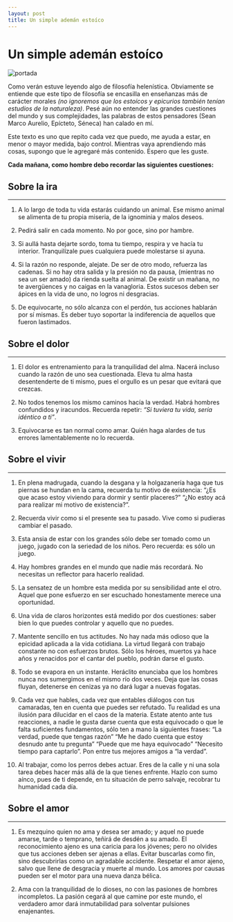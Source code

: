 ```yaml
---
layout: post
title: Un simple ademán estoíco
---
```


# Un simple ademán estoíco
![portada](image/01.png "Ante la necesidad de un tratado pequeño.")

Como verán estuve leyendo algo de filosofía helenística. Obviamente se entiende que este tipo de filosofía se encasilla en enseñanzas más de carácter morales *(no ignoremos que los estoícos y epicurios también tenían estudios de la naturaleza)*. Pesé aún no entender las grandes cuestiones del mundo y sus complejidades, las palabras de estos pensadores (Sean Marco Aurelio, Epícteto, Séneca) han calado en mí.

Este texto es uno que repito cada vez que puedo, me ayuda a estar, en menor o mayor medida, bajo control. Mientras vaya aprendiendo más cosas, supongo que le agregaré más contenido. Espero que les guste.

__Cada mañana, como hombre debo recordar las siguientes cuestiones:__


## Sobre la ira
---
1. A lo largo de toda tu vida estarás cuidando un animal. Ese mismo animal se alimenta de tu propia miseria, de la ignominia y malos deseos.
   
2. Pedirá salir en cada momento. No por goce, sino por hambre.

3. Si aullá hasta dejarte sordo, toma tu tiempo, respira y ve hacía tu interior. Tranquilízale pues cualquiera puede molestarse si ayuna.

4. Si la razón no responde, alejate. De ser de otro modo, refuerza las cadenas. Si no hay otra salida y la presión no da pausa, (mientras no sea un ser amado) da rienda suelta al animal. De existir un mañana, no te avergüences y no caigas en la vanagloria. Estos sucesos deben ser ápices en la vida de uno, no logros ni desgracias.
   
5. De equivocarte, no sólo alcanza con el perdón, tus acciones hablarán por sí mismas. Es deber tuyo soportar la indiferencia de aquellos que fueron lastimados.

## Sobre el dolor
---
1. El dolor es entrenamiento para la tranquilidad del alma. Nacerá incluso cuando la razón de uno sea cuestionada. Eleva tu alma hasta desentenderte de ti mismo, pues el orgullo es un pesar que evitará que crezcas.

2. No todos tenemos los mismo caminos hacía la verdad. Habrá hombres confundidos y iracundos. Recuerda repetir: _“Si tuviera tu vida, sería idéntico a ti”_.
   
3. Equivocarse es tan normal como amar. Quién haga alardes de tus errores lamentablemente no lo recuerda.

## Sobre el vivir
---
1. En plena madrugada, cuando la desgana y la holgazanería haga que tus piernas se hundan en la cama, recuerda tu motivo de existencia: “¿Es que acaso estoy viviendo para dormir y sentir placeres?” “¿No estoy acá para realizar mi motivo de existencia?”.

2. Recuerda vivir como si el presente sea tu pasado. Vive como si pudieras cambiar el pasado.

3. Esta ansia de estar con los grandes sólo debe ser tomado como un juego, jugado con la seriedad de los niños. Pero recuerda: es sólo un juego.

4. Hay hombres grandes en el mundo que nadie más recordará. No necesitas un reflector para hacerlo realidad.

5. La sensatez de un hombre esta medida por su sensibilidad ante el otro. Aquel que pone esfuerzo en ser escuchado honestamente merece una oportunidad.


6. Una vida de claros horizontes está medido por dos cuestiones: saber bien lo que puedes controlar y aquello que no puedes.


7. Mantente sencillo en tus actitudes. No hay nada más odioso que la epicidad aplicada a la vida cotidiana. La virtud llegará con trabajo constante no con esfuerzos brutos. Sólo los héroes, muertos ya hace años y renacidos por el cantar del pueblo, podrán darse el gusto.

8. Todo se evapora en un instante. Heráclito enunciaba que los hombres nunca nos sumergimos en el mismo río dos veces. Deja que las cosas fluyan, detenerse en cenizas ya no dará lugar a nuevas fogatas.

9. Cada vez que hables, cada vez que entables diálogos con tus camaradas, ten en cuenta que puedes ser refutado. Tu realidad es una ilusión para dilucidar en el caos de la materia. Estate atento ante tus reacciones, a nadie le gusta darse cuenta que esta equivocado o que le falta suficientes fundamentos, sólo ten a mano la siguientes frases: “La verdad, puede que tengas razón” “Me he dado cuenta que estoy desnudo ante tu pregunta” “Puede que me haya equivocado” “Necesito tiempo para captarlo”. Pon entre tus mejores amigos a “la verdad”.

10. Al trabajar, como los perros debes actuar. Eres de la calle y ni una sola tarea debes hacer más allá de la que tienes enfrente. Hazlo con sumo aínco, pues de ti depende, en tu situación de perro salvaje, recobrar tu humanidad cada día.

## Sobre el amor
---
1. Es mezquino quien no ama y desea ser amado; y aquel no puede amarse, tarde o temprano, teñirá de desdén a su amado.
El reconocimiento ajeno es una caricia para los jóvenes; pero no olvides que tus acciones deben ser ajenas a ellas. Evitar buscarlas como fin, sino descubrirlas como un agradable accidente.
Respetar el amor ajeno, salvo que llene de desgracia y muerte al mundo. Los amores por causas pueden ser el motor para una nueva danza bélica.

2. Ama con la tranquilidad de lo dioses, no con las pasiones de hombres incompletos. La pasión cegará al que camine por este mundo, el verdadero amor dará inmutabilidad para solventar pulsiones enajenantes.
